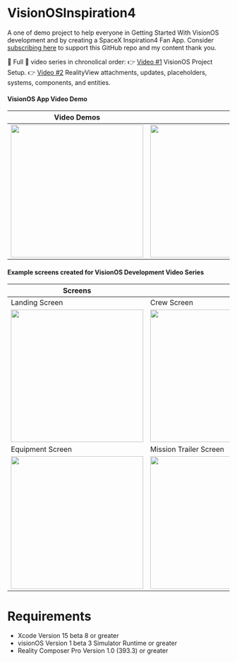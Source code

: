 # VisionOSInspiration4
A one of demo project to help everyone in Getting Started With VisionOS development and by creating a SpaceX Inspiration4 Fan App. Consider [subscribing here](https://www.youtube.com/@dilmerv) to support this GitHub repo and my content thank you.

📢 Full 🎥 video series in chronolical order: 
👉 [Video #1](https://www.youtube.com/watch?v=eMA1Vd1nc9M) VisionOS Project Setup.
👉 [Video #2](https://www.youtube.com/watch?v=Ox_eN-k0Z2k) RealityView attachments, updates, placeholders, systems, components, and entities.

#### VisionOS App Video Demo
|Video Demos||
|---|---|
|<img src="https://github.com/dilmerv/VisionOSInspiration4/blob/master/docs/images/Video_1_Overview.gif" width="300">|<img src="https://github.com/dilmerv/VisionOSInspiration4/blob/master/docs/images/Video_2_Overview.gif" width="300">|



#### Example screens created for VisionOS Development Video Series

|Screens||
|---|---|
|Landing Screen|Crew Screen|
|<img src="https://github.com/dilmerv/VisionOSInspiration4/blob/master/docs/images/Landing.png" width="300">|<img src="https://github.com/dilmerv/VisionOSInspiration4/blob/master/docs/images/Crew.png" width="300">|
|Equipment Screen|Mission Trailer Screen|
|<img src="https://github.com/dilmerv/VisionOSInspiration4/blob/master/docs/images/Equipment.png" width="300">|<img src="https://github.com/dilmerv/VisionOSInspiration4/blob/master/docs/images/MissionTrailer.png" width="300">|


# Requirements
- Xcode Version 15 beta 8 or greater
- visionOS Version 1 beta 3 Simulator Runtime or greater
- Reality Composer Pro Version 1.0 (393.3) or greater
